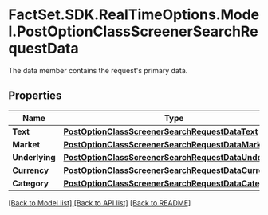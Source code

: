 # FactSet.SDK.RealTimeOptions.Model.PostOptionClassScreenerSearchRequestData
The data member contains the request's primary data.

## Properties

Name | Type | Description | Notes
------------ | ------------- | ------------- | -------------
**Text** | [**PostOptionClassScreenerSearchRequestDataText**](PostOptionClassScreenerSearchRequestDataText.md) |  | [optional] 
**Market** | [**PostOptionClassScreenerSearchRequestDataMarket**](PostOptionClassScreenerSearchRequestDataMarket.md) |  | [optional] 
**Underlying** | [**PostOptionClassScreenerSearchRequestDataUnderlying**](PostOptionClassScreenerSearchRequestDataUnderlying.md) |  | [optional] 
**Currency** | [**PostOptionClassScreenerSearchRequestDataCurrency**](PostOptionClassScreenerSearchRequestDataCurrency.md) |  | [optional] 
**Category** | [**PostOptionClassScreenerSearchRequestDataCategory**](PostOptionClassScreenerSearchRequestDataCategory.md) |  | [optional] 

[[Back to Model list]](../README.md#documentation-for-models) [[Back to API list]](../README.md#documentation-for-api-endpoints) [[Back to README]](../README.md)

